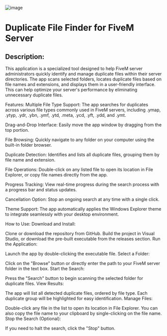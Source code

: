 
 ![image](https://github.com/user-attachments/assets/635e6368-9c62-4b67-9c4a-05e358a913b1)

 
 # Duplicate File Finder for FiveM Server
## Description:
This application is a specialized tool designed to help FiveM server administrators quickly identify and manage duplicate files within their server directories. The app scans selected folders, locates duplicate files based on file names and extensions, and displays them in a user-friendly interface. This can help optimize your server's performance by eliminating unnecessary duplicate files.

Features:
Multiple File Type Support: The app searches for duplicates across various file types commonly used in FiveM servers, including .ymap, .ytyp, .ydr, .ybn, .ymf, .ytd, .meta, .ycd, .yft, .ydd, and .ymt.

Drag-and-Drop Interface: Easily move the app window by dragging from the top portion.

File Browsing: Quickly navigate to any folder on your computer using the built-in folder browser.

Duplicate Detection: Identifies and lists all duplicate files, grouping them by file name and extension.

File Operations: Double-click on any listed file to open its location in File Explorer, or copy file names directly from the app.

Progress Tracking: View real-time progress during the search process with a progress bar and status updates.

Cancellation Option: Stop an ongoing search at any time with a single click.

Theme Support: The app automatically applies the Windows Explorer theme to integrate seamlessly with your desktop environment.

How to Use:
Download and Install:

Clone or download the repository from GitHub. Build the project in Visual Studio, or download the pre-built executable from the releases section. Run the Application:

Launch the app by double-clicking the executable file. Select a Folder:

Click on the "Browse" button or directly enter the path to your FiveM server folder in the text box. Start the Search:

Press the "Search" button to begin scanning the selected folder for duplicate files. View Results:

The app will list all detected duplicate files, ordered by file type. Each duplicate group will be highlighted for easy identification. Manage Files:

Double-click any file in the list to open its location in File Explorer. You can also copy the file name to your clipboard by single-clicking on the file name. Stop the Search (Optional):

If you need to halt the search, click the "Stop" button.
